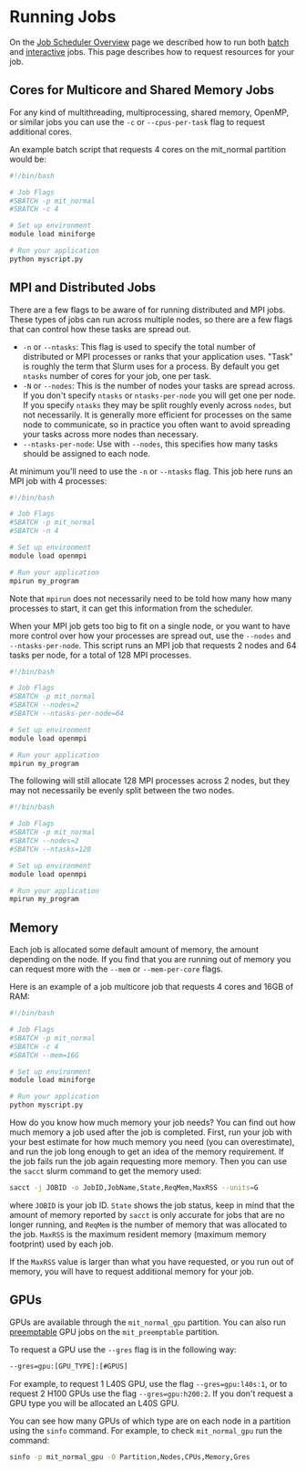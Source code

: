 # Running Jobs

On the [Job Scheduler Overview](overview.md) page we described how to run both [batch](overview.md#batch-jobs) and [interactive](overview.md#interactive-jobs) jobs. This page describes how to request resources for your job.

## Cores for Multicore and Shared Memory Jobs

For any kind of multithreading, multiprocessing, shared memory, OpenMP, or similar jobs you can use the `-c` or `--cpus-per-task` flag to request additional cores.

An example batch script that requests 4 cores on the mit_normal partition would be:

```bash
#!/bin/bash

# Job Flags
#SBATCH -p mit_normal
#SBATCH -c 4

# Set up environment
module load miniforge

# Run your application
python myscript.py
```

## MPI and Distributed Jobs

There are a few flags to be aware of for running distributed and MPI jobs. These types of jobs can run across multiple nodes, so there are a few flags that can control how these tasks are spread out.

- `-n` or `--ntasks`: This flag is used to specify the total number of distributed or MPI processes or ranks that your application uses. "Task" is roughly the term that Slurm uses for a process. By default you get `ntasks` number of cores for your job, one per task.
- `-N` or `--nodes`: This is the number of nodes your tasks are spread across. If you don't specify `ntasks` or `ntasks-per-node` you will get one per node. If you specify `ntasks` they may be split roughly evenly across `nodes`, but not necessarily. It is generally more efficient for processes on the same node to communicate, so in practice you often want to avoid spreading your tasks across more nodes than necessary. 
- `--ntasks-per-node`: Use with `--nodes`, this specifies how many tasks should be assigned to each node.

At minimum you'll need to use the `-n` or `--ntasks` flag. This job here runs an MPI job with 4 processes:

```bash
#!/bin/bash

# Job Flags
#SBATCH -p mit_normal
#SBATCH -n 4

# Set up environment
module load openmpi

# Run your application
mpirun my_program
```

Note that `mpirun` does not necessarily need to be told how many how many processes to start, it can get this information from the scheduler.

When your MPI job gets too big to fit on a single node, or you want to have more control over how your processes are spread out, use the `--nodes` and `--ntasks-per-node`. This script runs an MPI job that requests 2 nodes and 64 tasks per node, for a total of 128 MPI processes.

```bash
#!/bin/bash

# Job Flags
#SBATCH -p mit_normal
#SBATCH --nodes=2
#SBATCH --ntasks-per-node=64

# Set up environment
module load openmpi

# Run your application
mpirun my_program
```

The following will still allocate 128 MPI processes across 2 nodes, but they may not necessarily be evenly split between the two nodes.

```bash
#!/bin/bash

# Job Flags
#SBATCH -p mit_normal
#SBATCH --nodes=2
#SBATCH --ntasks=128

# Set up environment
module load openmpi

# Run your application
mpirun my_program
```

## Memory

Each job is allocated some default amount of memory, the amount depending on the node. If you find that you are running out of memory you can request more with the `--mem` or `--mem-per-core` flags.

Here is an example of a job multicore job that requests 4 cores and 16GB of RAM:

```bash
#!/bin/bash

# Job Flags
#SBATCH -p mit_normal
#SBATCH -c 4
#SBATCH --mem=16G

# Set up environment
module load miniforge

# Run your application
python myscript.py
```

How do you know how much memory your job needs? You can find out how much memory a job used after the job is completed. First, run your job with your best estimate for how much memory you need (you can overestimate), and run the job long enough to get an idea of the memory requirement. If the job fails run the job again requesting more memory. Then you can use the `sacct` slurm command to get the memory used:

```bash
sacct -j JOBID -o JobID,JobName,State,ReqMem,MaxRSS --units=G
```

where `JOBID` is your job ID. `State` shows the job status, keep in mind
that the amount of memory reported by `sacct` is only accurate for jobs that are no longer running, and `ReqMem` is the number of memory that was allocated to the job. `MaxRSS` is the maximum resident memory (maximum memory footprint) used by each job.

If the `MaxRSS` value is larger than what you have requested, or you run out of memory, you will have to request additional memory for your job.

## GPUs

GPUs are available through the `mit_normal_gpu` partition. You can also run [preemptable](./overview.md#preemptable-jobs) GPU jobs on the `mit_preemptable` partition.

To request a GPU use the `--gres` flag is in the following way:

```bash
--gres=gpu:[GPU_TYPE]:[#GPUS]
```

For example, to request 1 L40S GPU, use the flag `--gres=gpu:l40s:1`, or to request 2 H100 GPUs use the flag `--gres=gpu:h200:2`. If you don't request a GPU type you will be allocated an L40S GPU.

You can see how many GPUs of which type are on each node in a partition using the `sinfo` command. For example, to check `mit_normal_gpu` run the command:

```bash
sinfo -p mit_normal_gpu -O Partition,Nodes,CPUs,Memory,Gres
```


